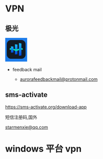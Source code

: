 # VPN

## 极光

![0010_0001.png](images/0010_0001.png)

* feedback mail

    * aurorafeedbackmail@protonmail.com

## sms-activate

https://sms-activate.org/download-app

短信注册码,国外

starmenxie@qq.com

# windows 平台 vpn